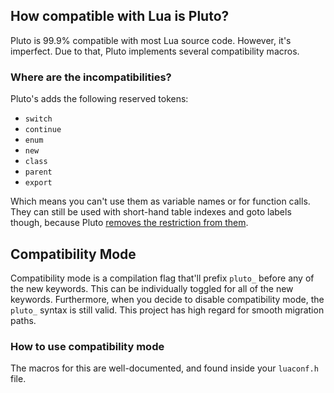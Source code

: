 ## How compatible with Lua is Pluto?
Pluto is 99.9% compatible with most Lua source code. However, it's imperfect. Due to that, Pluto implements several compatibility macros.
### Where are the incompatibilities?
Pluto's adds the following reserved tokens:
- `switch`
- `continue`
- `enum`
- `new`
- `class`
- `parent`
- `export`

Which means you can't use them as variable names or for function calls. They can still be used with short-hand table indexes and goto labels though, because Pluto [removes the restriction from them](../QoL%20Improvements/Reserved%20Identifiers).

## Compatibility Mode
Compatibility mode is a compilation flag that'll prefix `pluto_` before any of the new keywords. This can be individually toggled for all of the new keywords. Furthermore, when you decide to disable compatibility mode, the `pluto_` syntax is still valid. This project has high regard for smooth migration paths.

### How to use compatibility mode
The macros for this are well-documented, and found inside your `luaconf.h` file.
